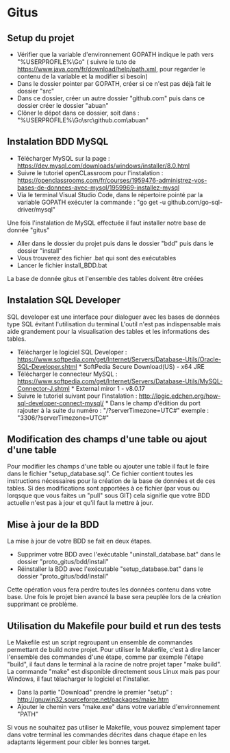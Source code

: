 # Gitus

## Setup du projet

- Vérifier que la variable d'environnement GOPATH indique le path vers "%USERPROFILE%\Go" ( suivre le tuto de <https://www.java.com/fr/download/help/path.xml,> pour regarder le contenu de la variable et la modifier si besoin)
- Dans le dossier pointer par GOPATH, créer si ce n'est pas déjà fait le dossier "src"
- Dans ce dossier, créer un autre dossier "github.com" puis dans ce dossier créer le dossier "abuan"
- Clôner le dépot dans ce dossier, soit dans : "%USERPROFILE%\Go\src\github.com\abuan"

## Instalation BDD MySQL

- Télécharger MySQL sur la page : <https://dev.mysql.com/downloads/windows/installer/8.0.html>
- Suivre le tutoriel openCLassroom pour l'instalation : <https://openclassrooms.com/fr/courses/1959476-administrez-vos-bases-de-donnees-avec-mysql/1959969-installez-mysql>
- Via le terminal Visual Studio Code, dans le répertoire pointé par la variable GOPATH exécuter la commande : "go get -u github.com/go-sql-driver/mysql"

Une fois l'instalation de MySQL effectuée il faut installer notre base de donnée "gitus"

- Aller dans le dossier du projet puis dans le dossier "bdd" puis dans le dossier "install"
- Vous trouverez des fichier .bat qui sont des exécutables
- Lancer le fichier install_BDD.bat

La base de donnée gitus et l'ensemble des tables doivent être créées

## Instalation SQL Developer

SQL developer est une interface pour dialoguer avec les bases de données type SQL évitant l'utilisation du terminal
L'outil n'est pas indispensable mais aide grandement pour la visualisation des tables et les informations des tables.

- Télécharger le logiciel SQL Developer : <https://www.softpedia.com/get/Internet/Servers/Database-Utils/Oracle-SQL-Developer.shtml>
        * SoftPedia Secure Download(US) - x64 JRE
- Télécharger le connecteur MySQL : <https://www.softpedia.com/get/Internet/Servers/Database-Utils/MySQL-Connector-J.shtml>
        * External miror 1 - v8.0.17
- Suivre le tutoriel suivant pour l'instalation : <http://logic.edchen.org/how-sql-developer-connect-mysql/>
        * Dans le champ d'édition du port rajouter à la suite du numéro : "/?serverTimezone=UTC#" exemple : "3306/?serverTimezone=UTC#"

## Modification des champs d'une table ou ajout d'une table

Pour modifier les champs d'une table ou ajouter une table il faut le faire dans le fichier "setup_database.sql". Ce fichier contient toutes les instructions nécessaires pour la création de la base de données et de ces tables.
Si des modifications sont apportées à ce fichier (par vous ou lorqsque que vous faites un "pull" sous GIT) cela signifie que votre BDD actuelle n'est pas à jour et qu'il faut la mettre à jour.

## Mise à jour de la BDD

La mise à jour de votre BDD se fait en deux étapes.

- Supprimer votre BDD avec l'exécutable "uninstall_database.bat" dans le dossier "proto_gitus/bdd/install"
- Réinstaller la BDD avec l'exécutable "setup_database.bat" dans le dossier "proto_gitus/bdd/install"

Cette opération vous fera perdre toutes les données contenu dans votre base. Une fois le projet bien avancé la base sera peuplée lors de la création supprimant ce problème.

## Utilisation du Makefile pour build et run des tests

Le Makefile est un script regroupant un ensemble de commandes permettant de build notre projet. Pour utiliser le Makefile, c'est à dire lancer l'ensemble des commandes d'une étape, comme par exemple l'étape "build", il faut dans le terminal à la racine de notre projet taper "make build". La commande "make" est disponible directement sous Linux mais pas pour Windows, il faut télacharger le logiciel et l'installer.

- Dans la partie "Download" prendre le premier "setup" : http://gnuwin32.sourceforge.net/packages/make.htm
- Ajouter le chemin vers "make.exe" dans votre variable d'environnement "PATH"

Si vous ne souhaitez pas utiliser le Makefile, vous pouvez simplement taper dans votre terminal les commandes décrites dans chaque étape en les adaptants légerment pour cibler les bonnes target.
